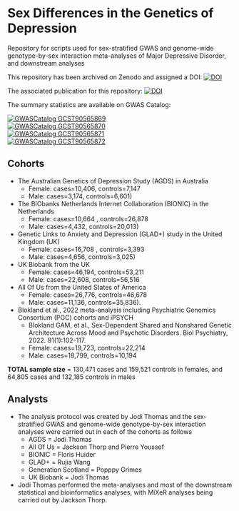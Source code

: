 # Sex Differences in the Genetics of Depression

Repository for scripts used for sex-stratified GWAS and genome-wide genotype-by-sex interaction meta-analyses of Major Depressive Disorder, and downstream analyses

This repository has been archived on Zenodo and assigned a DOI: [![DOI](https://zenodo.org/badge/DOI/10.5281/zenodo.15233098.svg)](https://doi.org/10.5281/zenodo.15233098)

The associated publication for this repository: [![DOI](https://img.shields.io/badge/DOI-blue)](https://doi.org/10.1038/s41467-025-63236-1)

The summary statistics are available on GWAS Catalog:

[![GWASCatalog GCST90565869](https://img.shields.io/badge/GWASCatalog-GCST90565869-brightgreen)](https://www.ebi.ac.uk/gwas/studies/GCST90565869)  
[![GWASCatalog GCST90565870](https://img.shields.io/badge/GWASCatalog-GCST90565870-brightgreen)](https://www.ebi.ac.uk/gwas/studies/GCST90565870)  
[![GWASCatalog GCST90565871](https://img.shields.io/badge/GWASCatalog-GCST90565871-brightgreen)](https://www.ebi.ac.uk/gwas/studies/GCST90565871)  
[![GWASCatalog GCST90565872](https://img.shields.io/badge/GWASCatalog-GCST90565872-brightgreen)](https://www.ebi.ac.uk/gwas/studies/GCST90565872) 

## Cohorts
* The Australian Genetics of Depression Study (AGDS) in Australia
	- Female: cases=10,406, controls=7,147
	- Male: cases=3,174, controls=6,601)
* The BIObanks Netherlands Internet Collaboration (BIONIC) in the Netherlands
	- Female: cases=10,664 , controls=26,878
	- Male: cases=4,432, controls=20,013)
* Genetic Links to Anxiety and Depression (GLAD+) study in the United Kingdom (UK)
	- Female: cases=16,708 , controls=3,393
	- Male: cases=4,656, controls=3,025)
* UK Biobank from the UK
	- Female: cases=46,194, controls=53,211
	- Male: cases=22,608, controls=56,516
* All Of Us from the United States of America
	- Female: cases=26,776, controls=46,678
	- Male: cases=11,136, controls=35,836).
* Blokland et al., 2022 meta-analysis including Psychiatric Genomics Consortium (PGC) cohorts and iPSYCH
	- Blokland GAM, et al., Sex-Dependent Shared and Nonshared Genetic Architecture Across Mood and Psychotic Disorders. Biol Psychiatry, 2022. 91(1):102-117.
	- Female: cases=19,723,	controls=22,214
	- Male: cases=18,799, controls=10,194

**TOTAL sample size** = 130,471 cases and 159,521 controls in females, and 64,805 cases and 132,185 controls in males

## Analysts
* The analysis protocol was created by Jodi Thomas and the sex-stratified GWAS and genome-wide genotype-by-sex interaction analyses were carried out in each of the cohorts as follows
	* AGDS = Jodi Thomas
	* All Of Us = Jackson Thorp and Pierre Youssef
	* BIONIC = Floris Huider
	* GLAD+ = Rujia Wang
	* Generation Scotland = Popppy Grimes
	* UK Biobank = Jodi Thomas
* Jodi Thomas performed the meta-analyses and most of the downstream statistical and bioinformatics analyses, with MiXeR analyses being carried out by Jackson Thorp. 
